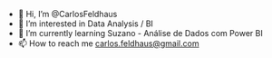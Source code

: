 - 👋 Hi, I’m @CarlosFeldhaus
- 👀 I’m interested in Data Analysis / BI
- 🌱 I’m currently learning Suzano - Análise de Dados com Power BI
- 📫 How to reach me carlos.feldhaus@gmail.com

<!---
CarlosFeldhaus/CarlosFeldhaus is a ✨ special ✨ repository because its `README.md` (this file) appears on your GitHub profile.
You can click the Preview link to take a look at your changes.
--->
